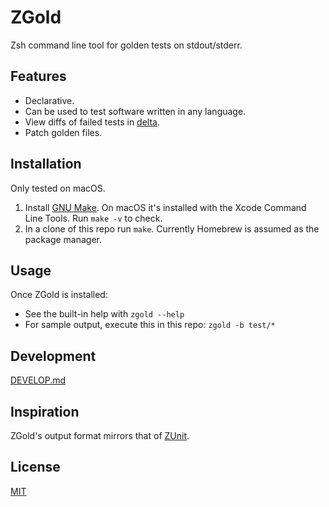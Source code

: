 # ZGold

Zsh command line tool for golden tests on stdout/stderr.

## Features

- Declarative.
- Can be used to test software written in any language.
- View diffs of failed tests in [delta](https://github.com/dandavison/delta).
- Patch golden files.

## Installation

Only tested on macOS.

1. Install [GNU Make](https://www.gnu.org/software/make/). On macOS it's
   installed with the Xcode Command Line Tools. Run `make -v` to check.
2. In a clone of this repo run `make`. Currently Homebrew is assumed as the
   package manager.

## Usage

Once ZGold is installed:

- See the built-in help with `zgold --help`
- For sample output, execute this in this repo: `zgold -b test/*`

## Development

[DEVELOP.md](./DEVELOP.md)

## Inspiration

ZGold's output format mirrors that of
[ZUnit](https://github.com/zunit-zsh/zunit).

## License

[MIT](./LICENSE)
